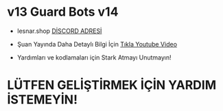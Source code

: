 # v13 Guard Bots v14

- lesnar.shop [DİSCORD ADRESİ]([https://youtu.be/3q7CmpNzGu4?si=QOc83nfIl4B38x22](https://discord.gg/lesnar))

- Şuan Yayında Daha Detaylı Bilgi İçin [Tıkla Youtube Video](https://youtu.be/3q7CmpNzGu4?si=QOc83nfIl4B38x22)

- Yardımları ve kodlamaları için Stark Atmayı Unutmayın!

# LÜTFEN GELİŞTİRMEK İÇİN YARDIM İSTEMEYİN!
